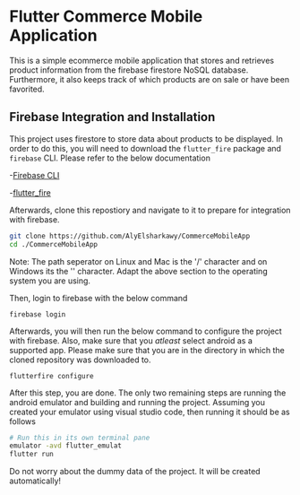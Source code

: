 # Flutter Commerce Mobile Application

This is a simple ecommerce mobile application that stores and retrieves product information from the firebase firestore NoSQL database. Furthermore, it also keeps track of which products are on sale or have been favorited.

## Firebase Integration and Installation
This project uses firestore to store data about products to be displayed. In order to do this, you will need to download the `flutter_fire` package and `firebase` CLI. Please refer to the below documentation

-[Firebase CLI](https://firebase.google.com/docs/cli#setup_update_cli)

-[flutter_fire](https://firebase.google.com/docs/flutter/setup?platform=ios)

Afterwards, clone this repostiory and navigate to it to prepare for integration with firebase.

```bash
git clone https://github.com/AlyElsharkawy/CommerceMobileApp
cd ./CommerceMobileApp
```
Note: The path seperator on Linux and Mac is the '/' character and on Windows its the '\' character. Adapt the above section to the operating system you are using.

Then, login to firebase with the below command

`firebase login`

Afterwards, you will then run the below command to configure the project with firebase. Also, make sure that you _atleast_ select android as a supported app. Please make sure that you are in the directory in which the cloned repository was downloaded to.

`flutterfire configure`

After this step, you are done. The only two remaining steps are running the android emulator and building and running the project. Assuming you created your emulator using visual studio code, then running it should be as follows

```bash
# Run this in its own terminal pane
emulator -avd flutter_emulat
flutter run
```

Do not worry about the dummy data of the project. It will be created automatically!

